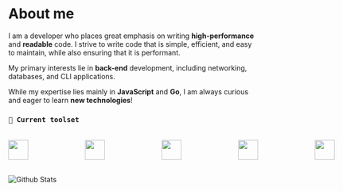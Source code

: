 # About me

I am a developer who places great emphasis on writing **high-performance** and **readable** code. I strive to write code that is simple, efficient, and easy to maintain, while also ensuring that it is performant.

My primary interests lie in **back-end** development, including networking, databases, and CLI applications.

While my expertise lies mainly in **JavaScript** and **Go**, I am always curious and eager to learn **new technologies**!


### `🧰 Current toolset`
<br>
<div style="display:flex; gap: 55px;">
<img width="40" src="https://cdn.jsdelivr.net/gh/devicons/devicon/icons/html5/html5-original.svg" /> &nbsp;
<img width="40" src="https://cdn.jsdelivr.net/gh/devicons/devicon/icons/css3/css3-original.svg" /> &nbsp;    
<img width="40" src="https://cdn.jsdelivr.net/gh/devicons/devicon/icons/javascript/javascript-original.svg" /> &nbsp;
<img width="40" src="https://cdn.jsdelivr.net/gh/devicons/devicon/icons/typescript/typescript-original.svg" /> &nbsp;       
<img width="40" src="https://cdn.jsdelivr.net/gh/devicons/devicon/icons/tailwindcss/tailwindcss-plain.svg" /> &nbsp;
<img width="40" src="https://cdn.jsdelivr.net/gh/devicons/devicon/icons/nodejs/nodejs-original.svg" /> &nbsp;
<img width="40" src="https://cdn.jsdelivr.net/gh/devicons/devicon/icons/go/go-original.svg" /> &nbsp; 
<img width="40" src="https://cdn.jsdelivr.net/gh/devicons/devicon/icons/git/git-original.svg" /> &nbsp;       
<img width="40" src="https://cdn.jsdelivr.net/gh/devicons/devicon/icons/python/python-original.svg" /> &nbsp;    
<img width="40" src="https://cdn.jsdelivr.net/gh/devicons/devicon/icons/mysql/mysql-original.svg" /> &nbsp;
<img width="40" src="https://cdn.jsdelivr.net/gh/devicons/devicon/icons/linux/linux-original.svg" /> &nbsp;
<img width="40" src="https://cdn.jsdelivr.net/gh/devicons/devicon/icons/ssh/ssh-original-wordmark.svg" /> &nbsp;              
<img width="40" src="https://cdn.jsdelivr.net/gh/devicons/devicon/icons/vim/vim-original.svg" /> &nbsp;
<img width="40" src="https://cdn.jsdelivr.net/gh/devicons/devicon/icons/vscode/vscode-original.svg" /> &nbsp;              
<img width="40" src="https://cdn.jsdelivr.net/gh/devicons/devicon/icons/googlecloud/googlecloud-original.svg" /> &nbsp;
</div>
<br>


![Github Stats](https://github-readme-stats.vercel.app/api?username=pedrobartolini&show_icons=true&theme=dracula&count_private=true)

